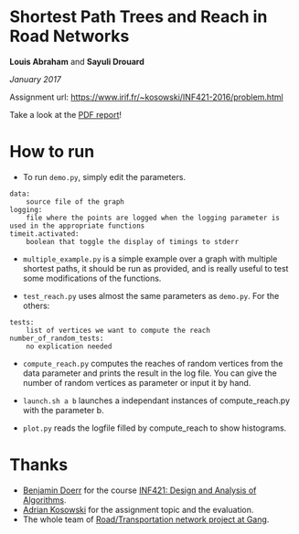 # Shortest Path Trees and Reach in Road Networks

**Louis Abraham** and **Sayuli Drouard**

*January 2017*

Assignment url: https://www.irif.fr/~kosowski/INF421-2016/problem.html

Take a look at the [PDF report](https://github.com/louisabraham/INF421-project/blob/master/report/Report.pdf)!

# How to run

* To run `demo.py`, simply edit the parameters.

```
data:
    source file of the graph
logging:
    file where the points are logged when the logging parameter is used in the appropriate functions
timeit.activated:
    boolean that toggle the display of timings to stderr
```

* `multiple_example.py` is a simple example over a graph with multiple shortest paths, it should be run as provided, and is really useful to test some modifications of the functions.

* `test_reach.py` uses almost the same parameters as `demo.py`. For the others:

```
tests:
    list of vertices we want to compute the reach
number_of_random_tests:
    no explication needed
```

* `compute_reach.py` computes the reaches of random vertices from the data parameter and prints the result in the log file. You can give the number of random vertices as parameter or input it by hand.

* `launch.sh a b` launches a independant instances of compute_reach.py with the parameter b.

* `plot.py` reads the logfile filled by compute_reach to show histograms.

# Thanks

- [Benjamin Doerr](http://people.mpi-inf.mpg.de/~doerr/) for the course [INF421: Design and Analysis of Algorithms](https://www.enseignement.polytechnique.fr/informatique/INF421/).
- [Adrian Kosowski](https://www.irif.fr/~kosowski/) for the assignment topic and the evaluation.
- The whole team of [Road/Transportation network project at Gang](https://files.inria.fr/gang/road/).
